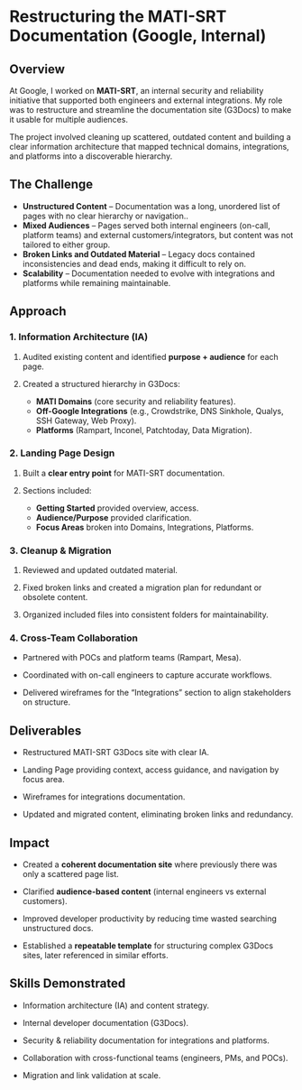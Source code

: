 # Restructuring the MATI-SRT Documentation (Google, Internal)

## Overview

At Google, I worked on **MATI-SRT**, an internal security and reliability initiative that supported both engineers and external integrations. My role was to restructure and streamline the documentation site (G3Docs) to make it usable for multiple audiences.

The project involved cleaning up scattered, outdated content and building a clear information architecture that mapped technical domains, integrations, and platforms into a discoverable hierarchy.

## The Challenge

- **Unstructured Content** – Documentation was a long, unordered list of pages with no clear hierarchy or navigation..
- **Mixed Audiences** – Pages served both internal engineers (on-call, platform teams) and external customers/integrators, but content was not tailored to either group.
- **Broken Links and Outdated Material** – Legacy docs contained inconsistencies and dead ends, making it difficult to rely on.
- **Scalability** – Documentation needed to evolve with integrations and platforms while remaining maintainable.

## Approach

### 1. Information Architecture (IA)

1. Audited existing content and identified **purpose + audience** for each page.

2. Created a structured hierarchy in G3Docs:

   - **MATI Domains** (core security and reliability features).
   - **Off-Google Integrations** (e.g., Crowdstrike, DNS Sinkhole, Qualys, SSH Gateway, Web Proxy).
   - **Platforms** (Rampart, Inconel, Patchtoday, Data Migration).

### 2. Landing Page Design

1. Built a **clear entry point** for MATI-SRT documentation.

2. Sections included:

   - **Getting Started** provided overview, access.
   - **Audience/Purpose** provided clarification.
   - **Focus Areas** broken into Domains, Integrations, Platforms.

### 3. Cleanup & Migration

1. Reviewed and updated outdated material.

2. Fixed broken links and created a migration plan for redundant or obsolete content.

3. Organized included files into consistent folders for maintainability.

### 4. Cross-Team Collaboration

- Partnered with POCs and platform teams (Rampart, Mesa).
  
- Coordinated with on-call engineers to capture accurate workflows.
  
- Delivered wireframes for the “Integrations” section to align stakeholders on structure.

## Deliverables

- Restructured MATI-SRT G3Docs site with clear IA.
  
- Landing Page providing context, access guidance, and navigation by focus area.
  
- Wireframes for integrations documentation.

- Updated and migrated content, eliminating broken links and redundancy.

## Impact

- Created a **coherent documentation site** where previously there was only a scattered page list.
  
- Clarified **audience-based content** (internal engineers vs external customers).
  
- Improved developer productivity by reducing time wasted searching unstructured docs.
  
- Established a **repeatable template** for structuring complex G3Docs sites, later referenced in similar efforts.

## Skills Demonstrated

- Information architecture (IA) and content strategy.
  
- Internal developer documentation (G3Docs).
  
- Security & reliability documentation for integrations and platforms.
  
- Collaboration with cross-functional teams (engineers, PMs, and POCs).

- Migration and link validation at scale.
